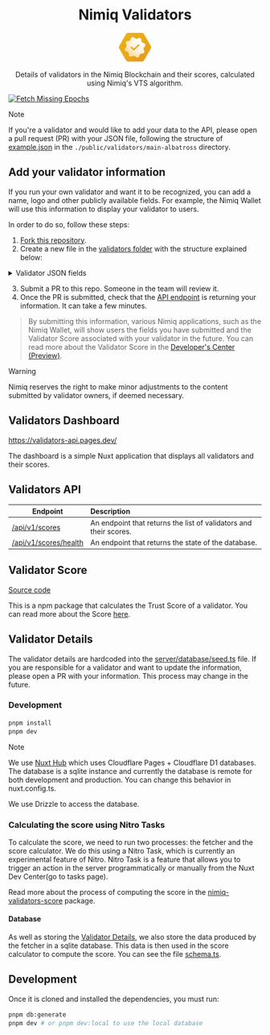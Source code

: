 <h1 align="center">Nimiq Validators</h1>

<p align="center">
  <a href="https://validators-api.pages.dev">
    <img src="./public/favicon.svg" alt="Nimiq Validators" width="64" />
  </a>

<p align="center">
Details of validators in the Nimiq Blockchain and their scores, calculated using Nimiq's VTS algorithm.
<p>

[![Fetch Missing Epochs](https://github.com/nimiq/validators-api/actions/workflows/fetch-epochs.yml/badge.svg)](https://github.com/nimiq/validators-api/actions/workflows/fetch-epochs.yml)

> [!NOTE]
> If you're a validator and would like to add your data to the API, please open a pull request (PR) with your JSON file, following the structure of [example.json](./public/validators/main-albatross/.example.json) in the `./public/validators/main-albatross` directory.

## Add your validator information

If you run your own validator and want it to be recognized, you can add a name, logo and other publicly available fields. For example, the Nimiq Wallet will use this information to display your validator to users.

In order to do so, follow these steps:

1. [Fork this repository](https://github.com/nimiq/validators-api/fork).
2. Create a new file in the [validators folder](./public/validators/main-albatross) with the structure explained below:

<details>
  <summary>Validator JSON fields</summary>

When you add your validator information, you'll need to include certain keys in your JSON file. Below is an explanation of each key and its possible values:

- `address` (required): The address of the validator in the format `NQXX XXXX XXXX XXXX XXXX XXXX XXXX XXXX XXXX`.
- `fee` (required): A number between 0 and 1 representing the fee percentage charged by your validator. For example, 0.05 represents a 5% fee.
- `payoutType` (required): The method used to pay out validator rewards. Possible values are:
  - `restake`: Rewards are automatically restaked.
  - `direct`: Rewards are paid directly into the staker's wallet and are not automatically restaked.
  - `none`: No rewards will be paid out.
- `payoutSchedule` (optional): A string to indicate the payout schedule. This could be helpful for users to know when to expect rewards. Any string is valid. e.g: 'Daily', 'Twice a day', 'Once per trimester'...
- `name` (optional): The name of the validator. If not specified, the address of the validator is used by default.
- `description` (optional): A short description of your validator.
- `website` (optional): The URL of your validator's website.
- `icon` (optional): An SVG icon representing your pool, encoded in base64 format. It is preferred that the icon has the Nimiq hexagon shape. For reference, please check the bottom part of the 'Colours' section of our [Nimiq Style Guide on Figma](<https://www.figma.com/design/GU6cdS85S2v13QcdzW9v8Tav/NIMIQ-Style-Guide-(Oct-18)?node-id=0-1&node-type=canvas&t=mNoervj6Kgw0KhKL-0>).
- `accentColor` (optional). Required if `icon` is set. An optional color to align with the validator's branding, defaulting to the identicon background color if left blank. Needs to be in hexadecimal. e.g. '#1f2348'.
- `contact` (optional). An optional field allowing validators to share contact details so users can easily get in touch. The structure would look like this:
  - `email` (optional)
  - `telegram` (optional). e.g. `@nimiq`
  - `twitter` (optional). e.g. `@nimiq`
  - `discordInvitationUrl` (optional). A URL to your Discord invitation.
  - `bluesky` (optional). e.g. `@nimiq`
  - `github` (optional). e.g. `nimiq`
  - `linkedin` (optional). e.g. `nimiq`
  - `facebook` (optional). e.g. `nimiq`
  - `instagram` (optional). e.g. `@nimiq`
  - `youtube` (optional). e.g. `nimiq`

You can also checkout [JSON example](./public/validators/main-albatross/.example.json).

</details>

3. Submit a PR to this repo. Someone in the team will review it.
4. Once the PR is submitted, check that the [API endpoint](https://validators-api-nimiq.nuxt.dev/api/v1) is returning your information. It can take a few minutes.

> By submitting this information, various Nimiq applications, such as the Nimiq Wallet, will show users the fields you have submitted and the Validator Score associated with your validator in the future. You can read more about the Validator Score in the [Developer's Center (Preview)](https://deploy-preview-21--developer-center.netlify.app/learn/validator-trust-score).

> [!WARNING]
> Nimiq reserves the right to make minor adjustments to the content submitted by validator owners, if deemed necessary.

## Validators Dashboard

https://validators-api.pages.dev/

The dashboard is a simple Nuxt application that displays all validators and their scores.

## Validators API

| Endpoint                                                                       | Description                                                       |
| ------------------------------------------------------------------------------ | :---------------------------------------------------------------- |
| [/api/v1/scores](https://validators-api.pages.dev/api/v1/scores)               | An endpoint that returns the list of validators and their scores. |
| [/api/v1/scores/health](https://validators-api.pages.dev/api/v1/scores/health) | An endpoint that returns the state of the database.               |

## Validator Score

[Source code](./packages/nimiq-validators-score/)

This is a npm package that calculates the Trust Score of a validator. You can read more about the Score [here](https://validators-api.pages.dev/scores).

## Validator Details

The validator details are hardcoded into the [server/database/seed.ts](./server/database/seed.ts) file. If you are responsible for a validator and want to update the information, please open a PR with your information. This process may change in the future.

### Development

```bash
pnpm install
pnpm dev
```

> [!Note]
> We use [Nuxt Hub](https://hub.nuxt.dev) which uses Cloudflare Pages + Cloudflare D1 databases. The database is a sqlite instance and currently the database is remote for both development and production. You can change this behavior in nuxt.config.ts.

We use Drizzle to access the database.

### Calculating the score using Nitro Tasks

To calculate the score, we need to run two processes: the fetcher and the score calculator. We do this using a Nitro Task, which is currently an experimental feature of Nitro. Nitro Task is a feature that allows you to trigger an action in the server programmatically or manually from the Nuxt Dev Center(go to tasks page).

Read more about the process of computing the score in the [nimiq-validators-score](./packages/nimiq-validators-score/README.md) package.

#### Database

As well as storing the [Validator Details](#validator-details), we also store the data produced by the fetcher in a sqlite database. This data is then used in the score calculator to compute the score. You can see the file [schema.ts](./server/database/schema.ts).

## Development

Once it is cloned and installed the dependencies, you must run:

```bash
pnpm db:generate
pnpm dev # or pnpm dev:local to use the local database
```
